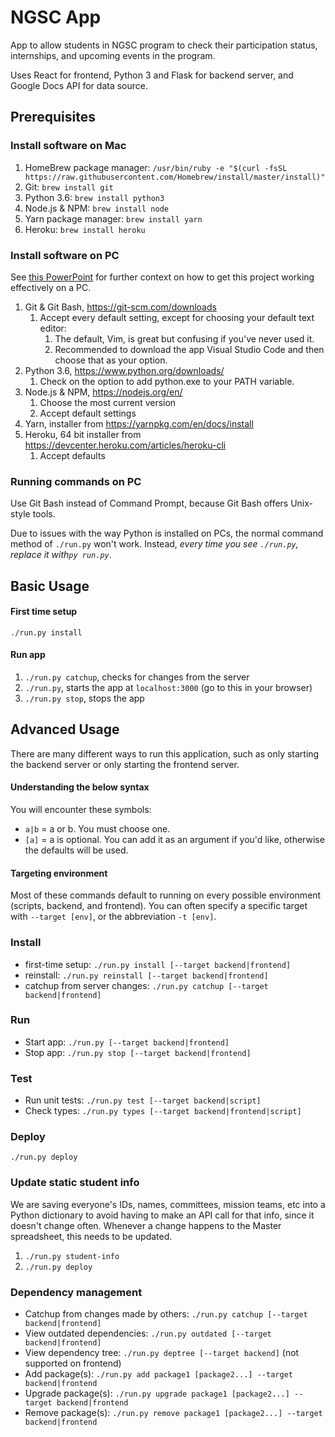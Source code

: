 # NGSC App
App to allow students in NGSC program to check their participation status, internships, and upcoming events in the program. 

Uses React for frontend, Python 3 and Flask for backend server, and Google Docs API for data source.

## Prerequisites

### Install software on Mac
1. HomeBrew package manager: `/usr/bin/ruby -e "$(curl -fsSL https://raw.githubusercontent.com/Homebrew/install/master/install)"`
1. Git: `brew install git`
1. Python 3.6: `brew install python3`
1. Node.js & NPM: `brew install node`
1. Yarn package manager: `brew install yarn`
1. Heroku: `brew install heroku`

### Install software on PC
See [this PowerPoint](https://docs.google.com/presentation/d/1pAoLLMqqH6JGG9ILwlhKMwVzUVzux9bFmZINPJWeW9Q/edit?usp=sharing) 
for further context on how to get this project working effectively on a PC.

1. Git & Git Bash, https://git-scm.com/downloads
    1. Accept every default setting, except for choosing your default text editor:
        1. The default, Vim, is great but confusing if you've never used it.
        1. Recommended to download the app Visual Studio Code and then choose that as your option.
1. Python 3.6, https://www.python.org/downloads/ 
    1. Check on the option to add python.exe to your PATH variable.
1. Node.js & NPM, https://nodejs.org/en/ 
    1. Choose the most current version
    1. Accept default settings
1. Yarn, installer from https://yarnpkg.com/en/docs/install
1. Heroku, 64 bit installer from https://devcenter.heroku.com/articles/heroku-cli
    1. Accept defaults
    
### Running commands on PC
Use Git Bash instead of Command Prompt, because Git Bash offers Unix-style tools.

Due to issues with the way Python is installed on PCs, the normal command method of `./run.py` won't work. Instead,
*every time you see `./run.py`, replace it with`py run.py`*.

## Basic Usage

#### First time setup
`./run.py install`

#### Run app
1. `./run.py catchup`, checks for changes from the server
1. `./run.py`, starts the app at `localhost:3000` (go to this in your browser)
1. `./run.py stop`, stops the app

## Advanced Usage
There are many different ways to run this application, such as only starting the backend server or only starting the frontend server.

#### Understanding the below syntax
You will encounter these symbols:
* `a|b` = a or b. You must choose one.
* `[a]` = a is optional. You can add it as an argument if you'd like, otherwise the defaults will be used. 

#### Targeting environment
Most of these commands default to running on every possible environment (scripts, backend, and frontend). 
You can often specify a specific target with `--target [env]`, or the abbreviation `-t [env]`.

### Install
* first-time setup: `./run.py install [--target backend|frontend]`
* reinstall: `./run.py reinstall [--target backend|frontend]`
* catchup from server changes: `./run.py catchup [--target backend|frontend]`

### Run
* Start app: `./run.py [--target backend|frontend]`
* Stop app: `./run.py stop [--target backend|frontend]`

### Test
* Run unit tests: `./run.py test [--target backend|script]`
* Check types: `./run.py types [--target backend|frontend|script]`


### Deploy
`./run.py deploy`

### Update static student info
We are saving everyone's IDs, names, committees, mission teams, etc into a Python dictionary to avoid having to make an 
API call for that info, since it doesn't change often. Whenever a change happens to the Master spreadsheet, this 
needs to be updated.

1. `./run.py student-info`
1. `./run.py deploy`

### Dependency management
* Catchup from changes made by others: `./run.py catchup [--target backend|frontend]`
* View outdated dependencies: `./run.py outdated [--target backend|frontend]`
* View dependency tree: `./run.py deptree [--target backend]` (not supported on frontend)
* Add package(s): `./run.py add package1 [package2...] --target backend|frontend`
* Upgrade package(s): `./run.py upgrade package1 [package2...] --target backend|frontend`
* Remove package(s): `./run.py remove package1 [package2...] --target backend|frontend`
